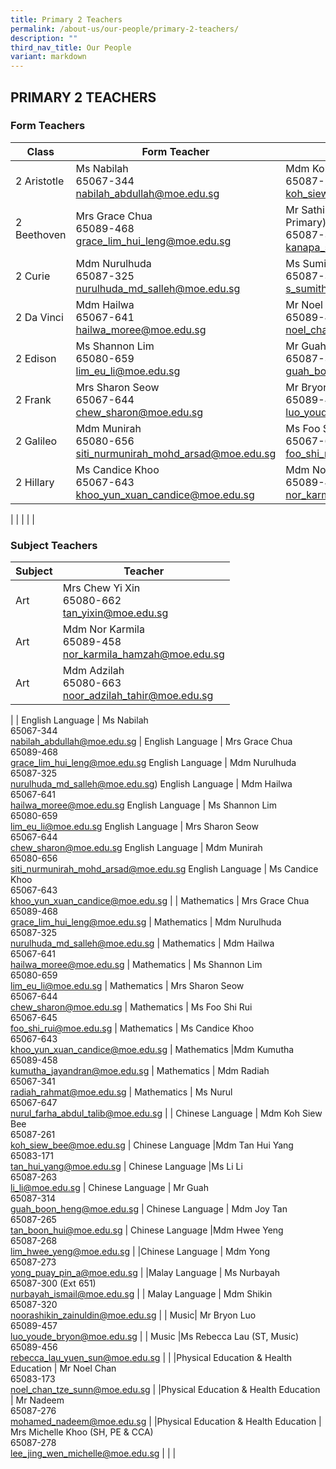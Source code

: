 ```yaml
---
title: Primary 2 Teachers
permalink: /about-us/our-people/primary-2-teachers/
description: ""
third_nav_title: Our People
variant: markdown
---
```

## PRIMARY 2 TEACHERS

### Form Teachers

| Class | Form Teacher | Form Teacher |
|---|---|---|
| 2 Aristotle |Ms Nabilah<br>65067-344<br>[nabilah\_abdullah@moe.edu.sg](mailto:nabilah\_abdullah@moe.edu.sg)| Mdm Koh Siew Bee<br>65087-261<br>[koh\_siew\_bee@moe.edu.sg](mailto:koh\_siew\_bee@moe.edu.sg)|
| 2 Beethoven | Mrs Grace Chua<br>65089-468<br>[grace\_lim\_hui\_leng@moe.edu.sg](mailto:grace\_lim\_hui\_leng@moe.edu.sg)| Mr Sathis Kumar (YH, Lower Primary)<br>65087-311<br>[kanapa\_sathis\_kumar@moe.edu.sg](mailto:kanapa\_sathis\_kumar@moe.edu.sg)|
| 2 Curie | Mdm Nurulhuda<br>65087-325<br>[nurulhuda\_md\_salleh@moe.edu.sg](mailto:nurulhuda\_md\_salleh@moe.edu.sg)|Ms Sumitha<br>65087-315<br>[s\_sumitha@moe.edu.sg](mailto:s\_sumitha@moe.edu.sg)|
| 2 Da Vinci |Mdm Hailwa<br>65067-641<br>[hailwa\_moree@moe.edu.sg](mailto:hailwa\_moree@moe.edu.sg)| Mr Noel Chan<br>65089-459<br>[noel\_chan\_tze\_sunn@moe.edu.sg](mailto:noel\_chan\_tze\_sunn@moe.edu.sg)|
| 2 Edison |Ms Shannon Lim<br>65080-659<br>[lim\_eu\_li@moe.edu.sg](mailto:lim\_eu\_li@moe.edu.sg)| Mr Guah <br>65087-314<br>[guah\_boon\_heng@moe.edu.sg](mailto:guah\_boon\_heng@moe.edu.sg)|
| 2 Frank |Mrs Sharon Seow<br>65067-644<br>[chew\_sharon@moe.edu.sg](mailto:chew\_sharon@moe.edu.sg)| Mr Bryon Luo<br>65089-457<br>[luo\_youde\_bryon@moe.edu.sg](mailto:luo\_youde\_bryon@moe.edu.sg)|
| 2 Galileo | Mdm Munirah<br>65080-656<br>[siti\_nurmunirah\_mohd\_arsad@moe.edu.sg](mailto:siti\_nurmunirah\_mohd\_arsad@moe.edu.sg)| Ms Foo Shi Rui<br>65067-645<br>[foo\_shi\_rui@moe.edu.sg](mailto:foo\_shi\_rui@moe.edu.sg)|
| 2 Hillary | Ms Candice Khoo<br>65067-643<br>[khoo\_yun\_xuan\_candice@moe.edu.sg](mailto:khoo\_yun\_xuan\_candice@moe.edu.sg)| Mdm Nor Karmila<br>65089-458<br>[nor\_karmila\_hamzah@moe.edu.sg](mailto:nor\_karmila\_hamzah@moe.edu.sg)|
|
| | | |

### Subject Teachers

| Subject | Teacher |
|---|---|
| Art | Mrs Chew Yi Xin<br>65080-662<br>[tan\_yixin@moe.edu.sg](mailto:tan\_yixin@moe.edu.sg) |
Art |Mdm Nor Karmila<br>65089-458<br>[nor\_karmila\_hamzah@moe.edu.sg](mailto:nor\_karmila\_hamzah@moe.edu.sg)
Art | Mdm Adzilah<br>65080-663<br>[noor\_adzilah\_tahir@moe.edu.sg](mailto:noor\_adzilah\_tahir@moe.edu.sg)
|
| English Language | Ms Nabilah<br>65067-344<br>[nabilah\_abdullah@moe.edu.sg](mailto:nabilah\_abdullah@moe.edu.sg) |
English Language | Mrs Grace Chua<br>65089-468<br>[grace\_lim\_hui\_leng@moe.edu.sg](mailto:grace\_lim\_hui\_leng@moe.edu.sg)
English Language | Mdm Nurulhuda<br>65087-325<br>[nurulhuda\_md\_salleh@moe.edu.sg](mailto:nurulhuda\_md\_salleh@moe.edu.sg))
English Language | Mdm Hailwa<br>65067-641<br>[hailwa\_moree@moe.edu.sg](mailto:hailwa_moree@moe.edu.sg)
English Language | Ms Shannon Lim<br>65080-659<br>[lim\_eu\_li@moe.edu.sg](mailto:lim\_eu\_li@moe.edu.sg)
English Language | Mrs Sharon Seow<br>65067-644<br>[chew\_sharon@moe.edu.sg](mailto:chew\_sharon@moe.edu.sg)
English Language | Mdm Munirah<br>65080-656<br>[siti\_nurmunirah\_mohd\_arsad@moe.edu.sg](mailto:siti\_nurmunirah\_mohd\_arsad@moe.edu.sg)
English Language | Ms Candice Khoo<br>65067-643<br>[khoo\_yun\_xuan\_candice@moe.edu.sg](mailto:khoo\_yun\_xuan\_candice@moe.edu.sg)
|
| Mathematics | Mrs Grace Chua<br>65089-468<br>[grace\_lim\_hui\_leng@moe.edu.sg](mailto:grace\_lim\_hui\_leng@moe.edu.sg) |
 Mathematics | Mdm Nurulhuda<br>65087-325<br>[nurulhuda\_md\_salleh@moe.edu.sg](mailto:nurulhuda\_md\_salleh@moe.edu.sg) |
  Mathematics | Mdm Hailwa<br>65067-641<br>[hailwa\_moree@moe.edu.sg](mailto:hailwa_moree@moe.edu.sg) |
 Mathematics | Ms Shannon Lim<br>65080-659<br>[lim\_eu\_li@moe.edu.sg](mailto:lim\_eu\_li@moe.edu.sg) |
  Mathematics | Mrs Sharon Seow<br>65067-644<br>[chew\_sharon@moe.edu.sg](mailto:chew\_sharon@moe.edu.sg) |
 Mathematics | Ms Foo Shi Rui<br>65067-645<br>[foo\_shi\_rui@moe.edu.sg](mailto:foo\_shi\_rui@moe.edu.sg) |
  Mathematics | Ms Candice Khoo<br>65067-643<br>[khoo\_yun\_xuan\_candice@moe.edu.sg](mailto:khoo\_yun\_xuan\_candice@moe.edu.sg) |
 Mathematics |Mdm Kumutha<br>65089-458<br>[kumutha\_jayandran@moe.edu.sg](mailto:kumutha\_jayandran@moe.edu.sg) |
 Mathematics | Mdm Radiah<br>65067-341<br>[radiah\_rahmat@moe.edu.sg](mailto:radiah\_rahmat@moe.edu.sg) |
 Mathematics | Ms Nurul<br>65067-647<br>[nurul\_farha\_abdul\_talib@moe.edu.sg](mailto:nurul\_farha\_abdul\_talib@moe.edu.sg)
|
| Chinese Language | Mdm Koh Siew Bee<br>65087-261<br>[koh\_siew\_bee@moe.edu.sg](mailto:koh\_siew\_bee@moe.edu.sg) |
Chinese Language |Mdm Tan Hui Yang<br>65083-171<br>[tan\_hui\_yang@moe.edu.sg](mailto:tan\_hui\_yang@moe.edu.sg) |
Chinese Language |Ms Li Li<br>65087-263<br>[li\_li@moe.edu.sg](mailto:li\_li@moe.edu.sg) |
Chinese Language | Mr Guah <br>65087-314<br>[guah\_boon\_heng@moe.edu.sg](mailto:guah\_boon\_heng@moe.edu.sg) |
Chinese Language | Mdm Joy Tan<br>65087-265<br>[tan\_boon\_hui@moe.edu.sg](mailto:tan\_boon\_hui@moe.edu.sg) |
Chinese Language |Mdm Hwee Yeng<br>65087-268<br>[lim\_hwee\_yeng@moe.edu.sg](mailto:lim\_hwee\_yeng@moe.edu.sg) |
|Chinese Language | Mdm Yong<br>65087-273<br>[yong\_puay\_pin\_a@moe.edu.sg](mailto:yong\_puay\_pin\_a@moe.edu.sg)
|
|Malay Language | Ms Nurbayah<br>65087-300 (Ext 651)<br>[nurbayah\_ismail@moe.edu.sg](mailto:nurbayah\_ismail@moe.edu.sg) |
| Malay Language  | Mdm Shikin<br>65087-320<br>[noorashikin\_zainuldin@moe.edu.sg](mailto:noorashikin\_zainuldin@moe.edu.sg) 
|
| Music| Mr Bryon Luo <br>65089-457<br>[luo\_youde\_bryon@moe.edu.sg](mailto:luo\_youde\_bryon@moe.edu.sg) |
| Music |Ms Rebecca Lau (ST, Music)<br>65089-456<br>[rebecca\_lau\_yuen\_sun@moe.edu.sg](mailto:rebecca\_lau\_yuen\_sun@moe.edu.sg) |
|
|Physical Education &amp; Health Education | Mr Noel Chan<br>65083-173<br>[noel\_chan\_tze\_sunn@moe.edu.sg](mailto:noel\_chan\_tze\_sunn@moe.edu.sg) |
|Physical Education &amp; Health Education | Mr Nadeem<br>65087-276<br>[mohamed\_nadeem@moe.edu.sg](mailto:mohamed\_nadeem@moe.edu.sg) |
|Physical Education &amp; Health Education | Mrs Michelle Khoo (SH, PE &amp; CCA)<br>65087-278<br>[lee\_jing\_wen\_michelle@moe.edu.sg](mailto:lee\_jing\_wen\_michelle@moe.edu.sg) |
| |